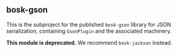 ## bosk-gson

This is the subproject for the published `bosk-gson` library for JSON serialization,
containing `GsonPlugin` and the associated machinery.

 **This module is deprecated.** We recommend `bosk-jackson` instead.
